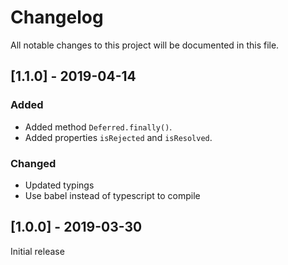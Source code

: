 # Changelog
All notable changes to this project will be documented in this file.

## [1.1.0] - 2019-04-14
### Added
- Added method `Deferred.finally()`.
- Added properties `isRejected` and `isResolved`.

### Changed
- Updated typings
- Use babel instead of typescript to compile

## [1.0.0] - 2019-03-30
Initial release